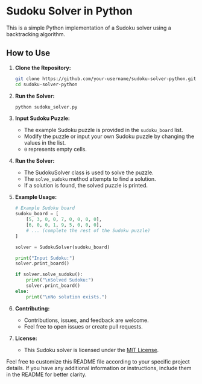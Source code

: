 # Sudoku Solver in Python

This is a simple Python implementation of a Sudoku solver using a backtracking algorithm.

## How to Use

1. **Clone the Repository:**

    ```bash
    git clone https://github.com/your-username/sudoku-solver-python.git
    cd sudoku-solver-python
    ```

2. **Run the Solver:**

    ```bash
    python sudoku_solver.py
    ```

3. **Input Sudoku Puzzle:**

    - The example Sudoku puzzle is provided in the `sudoku_board` list.
    - Modify the puzzle or input your own Sudoku puzzle by changing the values in the list.
    - `0` represents empty cells.

4. **Run the Solver:**

    - The SudokuSolver class is used to solve the puzzle.
    - The `solve_sudoku` method attempts to find a solution.
    - If a solution is found, the solved puzzle is printed.

5. **Example Usage:**

    ```python
    # Example Sudoku board
    sudoku_board = [
        [5, 3, 0, 0, 7, 0, 0, 0, 0],
        [6, 0, 0, 1, 9, 5, 0, 0, 0],
        # ... (complete the rest of the Sudoku puzzle)
    ]

    solver = SudokuSolver(sudoku_board)

    print("Input Sudoku:")
    solver.print_board()

    if solver.solve_sudoku():
        print("\nSolved Sudoku:")
        solver.print_board()
    else:
        print("\nNo solution exists.")
    ```

6. **Contributing:**

    - Contributions, issues, and feedback are welcome.
    - Feel free to open issues or create pull requests.

7. **License:**

    - This Sudoku solver is licensed under the [MIT License](LICENSE).

Feel free to customize this README file according to your specific project details. If you have any additional information or instructions, include them in the README for better clarity.

